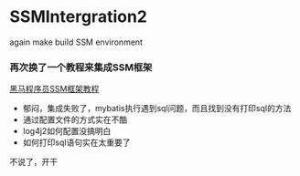 # SSMIntergration2
again make build SSM environment


### 再次换了一个教程来集成SSM框架
[黑马程序员SSM框架教程](https://www.bilibili.com/video/BV1Fi4y1S7ix/?p=59&share_source=copy_web&vd_source=4ab8c0bacabe264ca7fc26a04c087e55)
- 郁闷，集成失败了，mybatis执行遇到sql问题，而且找到没有打印sql的方法
- 通过配置文件的方式实在不酷
- log4j2如何配置没搞明白
- 如何打印sql语句实在太重要了

不说了，开干

